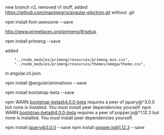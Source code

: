 new branch v2, removed v1 stuff, added https://github.com/maximegris/angular-electron.git without .git

npm install font-awesome --save

http://www.primefaces.org/primeng/#/setup

  npm install primeng --save

  added

        "../node_modules/primeng/resources/primeng.min.css",
        "../node_modules/primeng/resources/themes/omega/theme.css",

  in angular.cli.json

npm install @angular/animations --save

npm install bootstrap-beta --save

npm WARN bootstrap-beta@4.0.0-beta requires a peer of jquery@^3.0.0 but none is installed. You must install peer dependencies yourself.
npm WARN bootstrap-beta@4.0.0-beta requires a peer of popper.js@^1.12.3 but none is installed. You must install peer dependencies yourself.

npm install jquery@3.0.0  --save
npm install popper.js@1.12.3 --save
